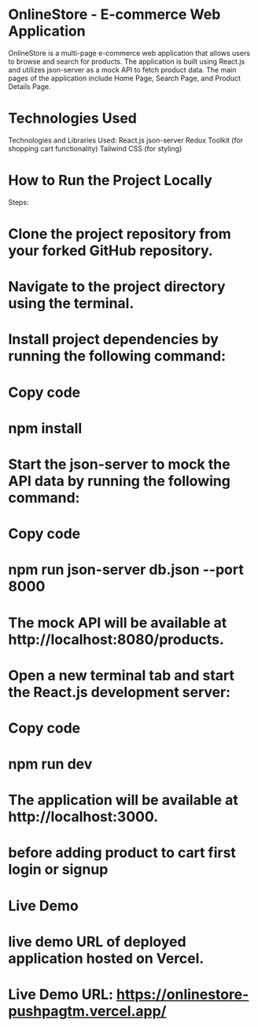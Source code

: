 # OnlineStore - E-commerce Web Application
OnlineStore is a multi-page e-commerce web application that allows users to browse and search for products. The application is built using React.js and utilizes json-server as a mock API to fetch product data. The main pages of the application include Home Page, Search Page, and Product Details Page.
# Technologies Used
Technologies and Libraries Used:
React.js
json-server
Redux Toolkit (for shopping cart functionality)
Tailwind CSS (for styling)
# How to Run the Project Locally
Steps:

# Clone the project repository from your forked GitHub repository.
# Navigate to the project directory using the terminal.
# Install project dependencies by running the following command:
# Copy code
# npm install
# Start the json-server to mock the API data by running the following command:
# Copy code
# npm run json-server db.json --port 8000
# The mock API will be available at http://localhost:8080/products.
# Open a new terminal tab and start the React.js development server:
# Copy code
# npm run dev
# The application will be available at http://localhost:3000.
# before adding product to cart first login or signup
# Live Demo
# live demo URL of deployed application hosted on Vercel.

# Live Demo URL: https://onlinestore-pushpagtm.vercel.app/
